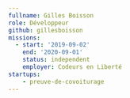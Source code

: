```yaml
---
fullname: Gilles Boisson
role: Développeur
github: gillesboisson
missions:
  - start: '2019-09-02'
    end: '2020-09-01'
    status: independent
    employer: Codeurs en Liberté
startups:
    - preuve-de-covoiturage
---
```

